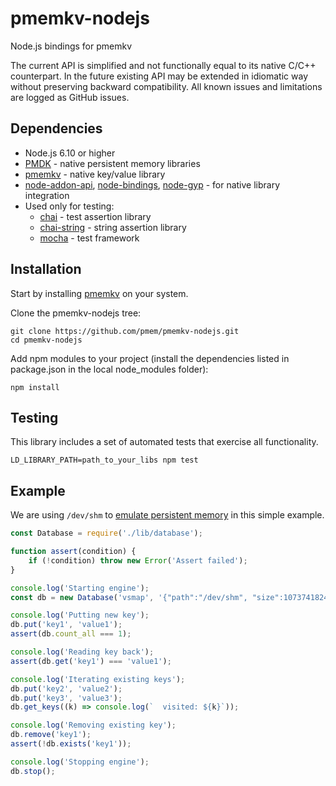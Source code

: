 # pmemkv-nodejs
Node.js bindings for pmemkv

The current API is simplified and not functionally equal to its native C/C++ counterpart.
In the future existing API may be extended in idiomatic way without preserving backward compatibility.
All known issues and limitations are logged as GitHub issues.

## Dependencies

* Node.js 6.10 or higher
* [PMDK](https://github.com/pmem/pmdk) - native persistent memory libraries
* [pmemkv](https://github.com/pmem/pmemkv) - native key/value library
* [node-addon-api](https://github.com/nodejs/node-addon-api), [node-bindings](https://github.com/TooTallNate/node-bindings), [node-gyp](https://github.com/nodejs/node-gyp) - for native library integration
* Used only for testing:
  * [chai](https://github.com/chaijs/chai) - test assertion library
  * [chai-string](https://github.com/onechiporenko/chai-string) - string assertion library
  * [mocha](https://github.com/mochajs/mocha) - test framework

## Installation

Start by installing [pmemkv](https://github.com/pmem/pmemkv/blob/master/INSTALLING.md) on your system.

Clone the pmemkv-nodejs tree:

```
git clone https://github.com/pmem/pmemkv-nodejs.git
cd pmemkv-nodejs
```

Add npm modules to your project (install the dependencies listed in package.json in the local node_modules folder):

```
npm install
```

## Testing

This library includes a set of automated tests that exercise all functionality.

```
LD_LIBRARY_PATH=path_to_your_libs npm test
```

## Example

We are using `/dev/shm` to
[emulate persistent memory](http://pmem.io/2016/02/22/pm-emulation.html)
in this simple example.

```js
const Database = require('./lib/database');

function assert(condition) {
    if (!condition) throw new Error('Assert failed');
}

console.log('Starting engine');
const db = new Database('vsmap', '{"path":"/dev/shm", "size":1073741824}');

console.log('Putting new key');
db.put('key1', 'value1');
assert(db.count_all === 1);

console.log('Reading key back');
assert(db.get('key1') === 'value1');

console.log('Iterating existing keys');
db.put('key2', 'value2');
db.put('key3', 'value3');
db.get_keys((k) => console.log(`  visited: ${k}`));

console.log('Removing existing key');
db.remove('key1');
assert(!db.exists('key1'));

console.log('Stopping engine');
db.stop();
```
